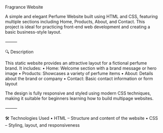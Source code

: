 Fragrance Website

A simple and elegant Perfume Website built using HTML and CSS, featuring multiple sections including Home, Products, About, and Contact. This project is ideal for practicing front-end web development and creating a basic business-style layout.

⸻

🔍 Description

This static website provides an attractive layout for a fictional perfume brand. It includes:
	•	Home: Welcome section with a brand message or hero image
	•	Products: Showcases a variety of perfume items
	•	About: Details about the brand or company
	•	Contact: Basic contact information or form layout

The design is fully responsive and styled using modern CSS techniques, making it suitable for beginners learning how to build multipage websites.

⸻

🛠 Technologies Used
	•	HTML – Structure and content of the website
	•	CSS – Styling, layout, and responsiveness
